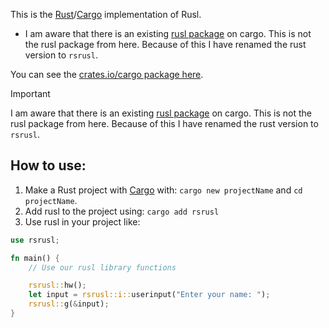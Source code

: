 This is the [Rust](https://rust-lang.org)/[Cargo](https://crates.io) implementation of Rusl.

- I am aware that there is an existing [rusl package](https://crates.io/crates/rusl) on cargo. This is not the rusl package from here. Because of this I have renamed the rust version to `rsrusl`.

You can see the [crates.io/cargo package here](https://crates.io/crates/rsrusl).

> [!IMPORTANT]
> I am aware that there is an existing [rusl package](https://crates.io/crates/rusl) on cargo. This is not the rusl package from here. Because of this I have renamed the rust version to `rsrusl`.

## How to use:
1. Make a Rust project with [Cargo](https://crates.io) with: `cargo new projectName` and `cd projectName`.
2. Add rusl to the project using: `cargo add rsrusl`
3. Use rusl in your project like:
```rs
use rsrusl;

fn main() {
    // Use our rusl library functions

    rsrusl::hw();
    let input = rsrusl::i::userinput("Enter your name: ");
    rsrusl::g(&input);
}
```
